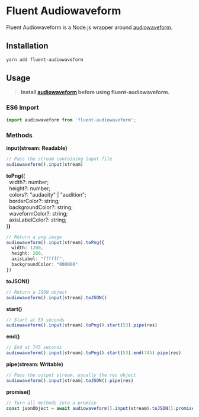 # Fluent Audiowaveform
Fluent Audiowaveform is a Node.js wrapper around [audiowaveform](https://github.com/bbc/audiowaveform).

## Installation
```sh
yarn add fluent-audiowaveform
```

## Usage
>**Install [audiowaveform](https://github.com/bbc/audiowaveform) before using fluent-audiowaveform.**
### ES6 Import
```typescript
import audiowaveform from 'fluent-audiowaveform';
```

### Methods
**input(stream: Readable)**
```typescript
// Pass the stream containing input file
audiowaveform().input(stream)
```
**toPng(**{\
&nbsp;&nbsp;width?: number;\
&nbsp;&nbsp;height?: number;\
&nbsp;&nbsp;colors?: "audacity" | "audition";\
&nbsp;&nbsp;borderColor?: string;\
&nbsp;&nbsp;backgroundColor?: string;\
&nbsp;&nbsp;waveformColor?: string;\
&nbsp;&nbsp;axisLabelColor?: string;\
}**)**
```typescript
// Return a png image
audiowaveform().input(stream).toPng({
  width: 1200,
  height: 200,
  axisLabel: "ffffff",
  backgroundColor: "000000"
})
```
**toJSON()**
```typescript
// Return a JSON object
audiowaveform().input(stream).toJSON()
```
**start()**
```typescript
// Start at 53 seconds
audiowaveform().input(stream).toPng().start(53).pipe(res)
```
**end()**
```typescript
// End at 745 seconds
audiowaveform().input(stream).toPng().start(53).end(745).pipe(res)
```
**pipe(stream: Writable)**
```typescript
// Pass the output stream, usually the res object
audiowaveform().input(stream).toJSON().pipe(res)
```
**promise()**
```typescript
// Turn all methods into a promise
const jsonObject = await audiowaveform().input(stream).toJSON().promise()
```
